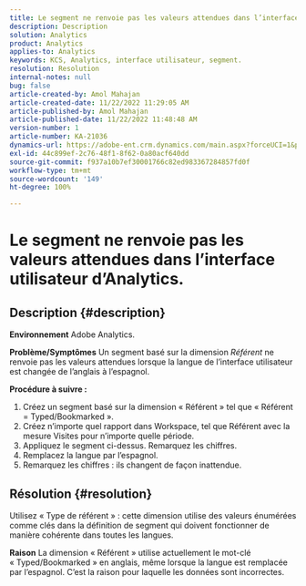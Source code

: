 ```yaml
---
title: Le segment ne renvoie pas les valeurs attendues dans l’interface utilisateur d’Analytics.
description: Description
solution: Analytics
product: Analytics
applies-to: Analytics
keywords: KCS, Analytics, interface utilisateur, segment.
resolution: Resolution
internal-notes: null
bug: false
article-created-by: Amol Mahajan
article-created-date: 11/22/2022 11:29:05 AM
article-published-by: Amol Mahajan
article-published-date: 11/22/2022 11:48:48 AM
version-number: 1
article-number: KA-21036
dynamics-url: https://adobe-ent.crm.dynamics.com/main.aspx?forceUCI=1&pagetype=entityrecord&etn=knowledgearticle&id=6cf79ed9-586a-ed11-9561-6045bd006d92
exl-id: 44c899ef-2c76-48f1-8f62-0a80acf640dd
source-git-commit: f937a10b7ef30001766c82ed983367284857fd0f
workflow-type: tm+mt
source-wordcount: '149'
ht-degree: 100%

---
```


# Le segment ne renvoie pas les valeurs attendues dans l’interface utilisateur d’Analytics.

## Description {#description}

<b>Environnement</b>
Adobe Analytics.


<b>Problème/Symptômes</b>
Un segment basé sur la dimension *Référent* ne renvoie pas les valeurs attendues lorsque la langue de l’interface utilisateur est changée de l’anglais à l’espagnol.



<b>Procédure à suivre :</b>

1. Créez un segment basé sur la dimension « Référent » tel que « Référent = Typed/Bookmarked ».
2. Créez n’importe quel rapport dans Workspace, tel que Référent avec la mesure Visites pour n’importe quelle période.
3. Appliquez le segment ci-dessus. Remarquez les chiffres.
4. Remplacez la langue par l’espagnol.
5. Remarquez les chiffres : ils changent de façon inattendue.



## Résolution {#resolution}


Utilisez « Type de référent » : cette dimension utilise des valeurs énumérées comme clés dans la définition de segment qui doivent fonctionner de manière cohérente dans toutes les langues.


<b>Raison</b>
La dimension « Référent » utilise actuellement le mot-clé « Typed/Bookmarked » en anglais, même lorsque la langue est remplacée par l’espagnol. C’est la raison pour laquelle les données sont incorrectes.
